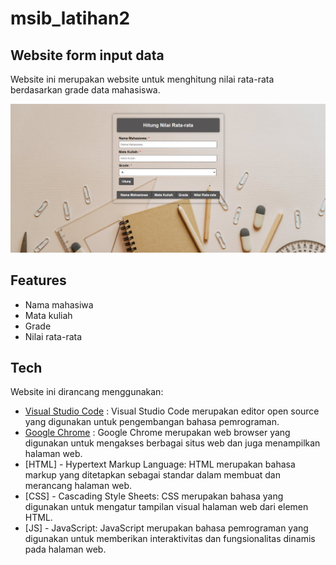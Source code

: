 # msib_latihan2

## Website form input data

Website ini merupakan website untuk menghitung nilai rata-rata berdasarkan grade data mahasiswa.

<p align="center"><img src="Image/Picture1.jpg"alt="Laravel Logo"></a></p>

## Features

- Nama mahasiwa
- Mata kuliah
- Grade
- Nilai rata-rata

## Tech

Website ini dirancang menggunakan:

- [Visual Studio Code](https://code.visualstudio.com/docs/editor/vscode-web) : Visual Studio Code merupakan editor open source yang digunakan untuk pengembangan bahasa pemrograman.
- [Google Chrome](https://www.google.com/intl/id_id/chrome/) : Google Chrome merupakan web browser yang digunakan untuk mengakses berbagai situs web dan juga menampilkan halaman web.
- [HTML] - Hypertext Markup Language: HTML merupakan bahasa markup yang ditetapkan sebagai standar dalam membuat dan merancang halaman web.
- [CSS] - Cascading Style Sheets: CSS merupakan bahasa yang digunakan untuk mengatur tampilan visual halaman web dari elemen HTML.
- [JS] - JavaScript: JavaScript merupakan bahasa pemrograman yang digunakan untuk memberikan interaktivitas dan fungsionalitas dinamis pada halaman web.
